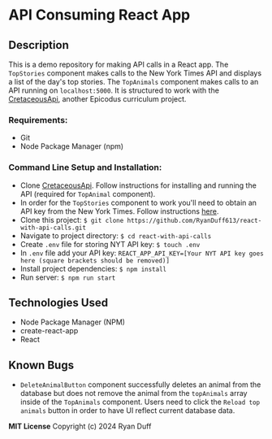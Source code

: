 # API Consuming React App

## Description
This is a demo repository for making API calls in a React app. The `TopStories` component makes calls to the New York Times API and displays a list of the day's top stories. The `TopAnimals` component makes calls to an API running on `localhost:5000`. It is structured to work with the [CretaceousApi](https://github.com/RyanDuff613/API.Solution/tree/main), another Epicodus curriculum project.

###  Requirements:
  * Git
  * Node Package Manager (npm)

### Command Line Setup and Installation:
* Clone [CretaceousApi](https://github.com/RyanDuff613/API.Solution/tree/main). Follow instructions for installing and running the API (required for `TopAnimal` component).
* In order for the `TopStories` component to work you'll need to obtain an API key from the New York Times. Follow instructions [here](https://developer.nytimes.com/apis).
* Clone this project:  `$ git clone https://github.com/RyanDuff613/react-with-api-calls.git`
* Navigate to project directory:  `$ cd react-with-api-calls`
* Create `.env` file for storing NYT API key: `$ touch .env`
* In `.env` file add your API key: `REACT_APP_API_KEY=[Your NYT API key goes here (square brackets should be removed)]`
* Install project dependencies: `$ npm install`
* Run server: `$ npm run start`

## Technologies Used
* Node Package Manager (NPM)
* create-react-app
* React 

## Known Bugs
- `DeleteAnimalButton` component successfully deletes an animal from the database but does not remove the animal from the `topAnimals` array inside of the `TopAnimals` component. Users need to click the `Reload top animals` button in order to have UI reflect current database data.

**MIT License**
Copyright (c) 2024 Ryan Duff